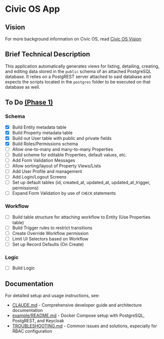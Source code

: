 # Civic OS App
## Vision
For more background information on Civic OS, read [Civic OS Vision](https://github.com/civic-os/vision)
## Brief Technical Description
This application automatically generates views for listing, detailing, creating, and editing data stored in the `public` schema of an attached PostgreSQL database. It relies on a PostgREST server attached to said database and expects the scripts located in the `postgres` folder to be executed on that database as well.
## To Do [(Phase 1)](https://github.com/civic-os/vision#phase-1-development-tools)
### Schema
- [x] Build Entity metadata table
- [x] Build Property metadata table
- [x] Build out User table with public and private fields
- [x] Build Roles/Permissions schema
- [ ] Allow one-to-many and many-to-many Properties
- [ ] Build scheme for editable Properties, default values, etc.
- [ ] Add Form Validation Messages
- [ ] Allow sorting/layout of Property Views/Lists
- [ ] Add User Profile and management
- [ ] Add Login/Logout Screens
- [ ] Set up default tables (id, created_at, updated_at, updated_at_trigger, permissions)
- [ ] Expand Form Validation by use of `CHECK` statements
### Workflow
- [ ] Build table structure for attaching workflow to Entity (Use Properties table)
- [ ] Build Trigger rules to restrict transitions
- [ ] Create Override Workflow permission
- [ ] Limit UI Selectors based on Workflow
- [ ] Set up Record Defaults (On Create)
### Logic
- [ ] Build Logic

## Documentation
For detailed setup and usage instructions, see:
- [CLAUDE.md](./CLAUDE.md) - Comprehensive developer guide and architecture documentation
- [example/README.md](./example/README.md) - Docker Compose setup with PostgreSQL, PostgREST, and Keycloak
- [TROUBLESHOOTING.md](./TROUBLESHOOTING.md) - Common issues and solutions, especially for RBAC configuration